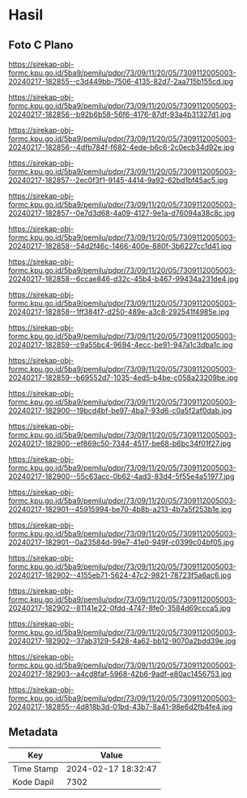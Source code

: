 # Hasil

## Foto C Plano

https://sirekap-obj-formc.kpu.go.id/5ba9/pemilu/pdpr/73/09/11/20/05/7309112005003-20240217-182855--c3d449bb-7506-4135-82d7-2aa715b155cd.jpg

https://sirekap-obj-formc.kpu.go.id/5ba9/pemilu/pdpr/73/09/11/20/05/7309112005003-20240217-182856--b92b6b58-56f6-4176-87df-93a4b31327d1.jpg

https://sirekap-obj-formc.kpu.go.id/5ba9/pemilu/pdpr/73/09/11/20/05/7309112005003-20240217-182856--4dfb784f-f682-4ede-b6c6-2c0ecb34d92e.jpg

https://sirekap-obj-formc.kpu.go.id/5ba9/pemilu/pdpr/73/09/11/20/05/7309112005003-20240217-182857--2ec0f3f1-9145-4414-9a92-62bd1bf45ac5.jpg

https://sirekap-obj-formc.kpu.go.id/5ba9/pemilu/pdpr/73/09/11/20/05/7309112005003-20240217-182857--0e7d3d68-4a09-4127-9e1a-d76094a38c8c.jpg

https://sirekap-obj-formc.kpu.go.id/5ba9/pemilu/pdpr/73/09/11/20/05/7309112005003-20240217-182858--54d2f46c-1466-400e-880f-3b6227cc1d41.jpg

https://sirekap-obj-formc.kpu.go.id/5ba9/pemilu/pdpr/73/09/11/20/05/7309112005003-20240217-182858--6ccae846-d32c-45b4-b467-99434a231de4.jpg

https://sirekap-obj-formc.kpu.go.id/5ba9/pemilu/pdpr/73/09/11/20/05/7309112005003-20240217-182858--1ff384f7-d250-489e-a3c8-292541f4985e.jpg

https://sirekap-obj-formc.kpu.go.id/5ba9/pemilu/pdpr/73/09/11/20/05/7309112005003-20240217-182859--c9a55bc4-9694-4ecc-be91-947a1c3dba1c.jpg

https://sirekap-obj-formc.kpu.go.id/5ba9/pemilu/pdpr/73/09/11/20/05/7309112005003-20240217-182859--b69552d7-1035-4ed5-b4be-c058a23209be.jpg

https://sirekap-obj-formc.kpu.go.id/5ba9/pemilu/pdpr/73/09/11/20/05/7309112005003-20240217-182900--19bcd4bf-be97-4ba7-93d6-c0a5f2af0dab.jpg

https://sirekap-obj-formc.kpu.go.id/5ba9/pemilu/pdpr/73/09/11/20/05/7309112005003-20240217-182900--ef869c50-7344-4517-be68-b6bc34f01f27.jpg

https://sirekap-obj-formc.kpu.go.id/5ba9/pemilu/pdpr/73/09/11/20/05/7309112005003-20240217-182900--55c63acc-0b62-4ad3-83d4-5f55e4a51977.jpg

https://sirekap-obj-formc.kpu.go.id/5ba9/pemilu/pdpr/73/09/11/20/05/7309112005003-20240217-182901--45915994-be70-4b8b-a213-4b7a5f253b1e.jpg

https://sirekap-obj-formc.kpu.go.id/5ba9/pemilu/pdpr/73/09/11/20/05/7309112005003-20240217-182901--0a23584d-99e7-41e0-949f-c0399c04bf05.jpg

https://sirekap-obj-formc.kpu.go.id/5ba9/pemilu/pdpr/73/09/11/20/05/7309112005003-20240217-182902--4155eb71-5624-47c2-9821-78723f5a6ac6.jpg

https://sirekap-obj-formc.kpu.go.id/5ba9/pemilu/pdpr/73/09/11/20/05/7309112005003-20240217-182902--81141e22-0fdd-4747-8fe0-3584d69ccca5.jpg

https://sirekap-obj-formc.kpu.go.id/5ba9/pemilu/pdpr/73/09/11/20/05/7309112005003-20240217-182902--37ab3129-5428-4a62-bb12-9070a2bdd39e.jpg

https://sirekap-obj-formc.kpu.go.id/5ba9/pemilu/pdpr/73/09/11/20/05/7309112005003-20240217-182903--a4cd8faf-5968-42b6-9adf-e80ac1456753.jpg

https://sirekap-obj-formc.kpu.go.id/5ba9/pemilu/pdpr/73/09/11/20/05/7309112005003-20240217-182855--4d818b3d-01bd-43b7-8a41-98e6d2fb4fe4.jpg


## Metadata

| Key        | Value               |
| ---------- | ------------------- |
| Time Stamp | 2024-02-17 18:32:47 |
| Kode Dapil | 7302                |



